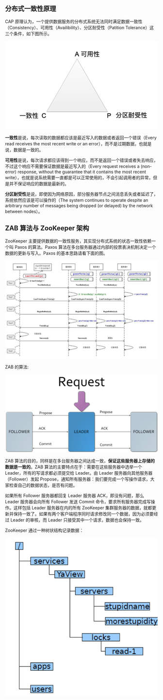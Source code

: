 ## 分布式一致性原理
CAP 原理认为，一个提供数据服务的分布式系统无法同时满足数据一致性（Consistency）、可用性（Availibility）、分区耐受性（Patition Tolerance）这三个条件，如下图所示。

![](./images/cap原理.webp)

**一致性**是说，每次读取的数据都应该是最近写入的数据或者返回一个错误（Every read receives the most recent write or an error），而不是过期数据，也就是说，数据是一致的。

**可用性**是说，每次请求都应该得到一个响应，而不是返回一个错误或者失去响应，不过这个响应不需要保证数据是最近写入的（Every request receives a (non-error) response, without the guarantee that it contains the most recent write），也就是说系统需要一直都是可以正常使用的，不会引起调用者的异常，但是并不保证响应的数据是最新的。

**分区耐受性**是说，即使因为网络原因，部分服务器节点之间消息丢失或者延迟了，系统依然应该是可以操作的（The system continues to operate despite an arbitrary number of messages being dropped (or delayed) by the network between nodes）。

## ZAB 算法与 ZooKeeper 架构
ZooKeeper 主要提供数据的一致性服务，其实现分布式系统的状态一致性依赖一个叫 Paxos 的算法。Paxos 算法在多台服务器通过内部的投票表决机制决定一个数据的更新与写入。Paxos 的基本思路请看下面的图。

![](./images/paxos.webp)

ZAB 的算法:

![](./images/zab.webp)

ZAB 算法的目的，同样是在多台服务器之间达成一致，**保证这些服务器上存储的数据是一致的**。ZAB 算法的主要特点在于：需要在这些服务器中选举一个 Leader，所有的写请求都必须提交给 Leader。由 Leader 服务器向其他服务器（Follower）发起 Propose，通知所有服务器：我们要完成一个写操作请求，大家检查自己的数据状态，是否有问题。

如果所有 Follower 服务器都回复 Leader 服务器 ACK，即没有问题，那么 Leader 服务器会向所有 Follower 发送 Commit 命令，要求所有服务器完成写操作。这样包括 Leader 服务器在内的所有 ZooKeeper 集群服务器的数据，就都更新并保持一致了。如果有两个客户端程序同时请求修改同一个数据，因为必须要经过 Leader 的审核，而 Leader 只接受其中一个请求，数据也会保持一致。

ZooKeeper 通过一种树状结构记录数据：

![](./images/zktree.webp)


